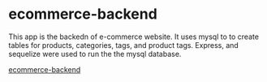 # ecommerce-backend

This app is the backedn of e-commerce website. It uses mysql to to create tables for products, categories, tags, and product tags. Express, and sequelize were used to run the the mysql database.

[ecommerce-backend](https://https://youtu.be/1GAy7awMOIo)







